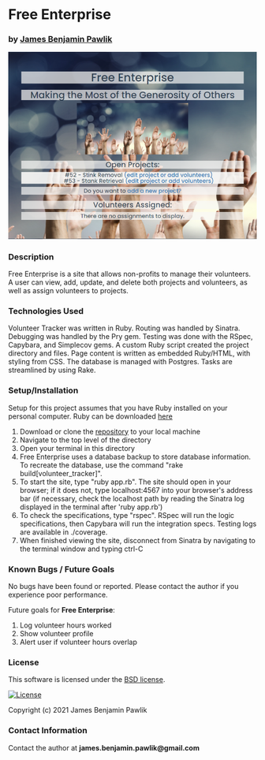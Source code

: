 # __Free Enterprise__

### by [James Benjamin Pawlik](http://github.com/jbpawlik)

![Free Enterprise](https://github.com/jbpawlik/volunteer_tracker/blob/gh-pages/public/images/freeenterprise.PNG?raw=true)

### __Description__
Free Enterprise is a site that allows non-profits to manage their volunteers. A user can view, add, update, and delete both projects and volunteers, as well as assign volunteers to projects.

### __Technologies Used__
Volunteer Tracker was written in Ruby. Routing was handled by Sinatra. Debugging was handled by the Pry gem. Testing was done with the RSpec, Capybara, and Simplecov gems. A custom Ruby script created the project directory and files. Page content is written as embedded Ruby/HTML, with styling from CSS. The database is managed with Postgres. Tasks are streamlined by using Rake.

### __Setup/Installation__
Setup for this project assumes that you have Ruby installed on your personal computer. Ruby can be downloaded [here](https://www.ruby-lang.org/en/downloads/)
1. Download or clone the [repository](http://github.com/jbpawlik/volunteer_tracker) to your local machine
2. Navigate to the top level of the directory
3. Open your terminal in this directory
4. Free Enterprise uses a database backup to store database information. To recreate the database, use the command "rake build[volunteer_tracker]".
5. To start the site, type "ruby app.rb". The site should open in your browser; if it does not, type localhost:4567 into your browser's address bar (if necessary, check the localhost path by reading the Sinatra log displayed in the terminal after 'ruby app.rb')
6. To check the specifications, type "rspec". RSpec will run the logic specifications, then Capybara will run the integration specs. Testing logs are available in ./coverage.
7. When finished viewing the site, disconnect from Sinatra by navigating to the terminal window and typing ctrl-C

### __Known Bugs / Future Goals__
No bugs have been found or reported. Please contact the author if you experience poor performance.

Future goals for __Free Enterprise__:
1. Log volunteer hours worked
2. Show volunteer profile
3. Alert user if volunteer hours overlap

### __License__
This software is licensed under the [BSD license](license.txt).

[![License](https://img.shields.io/badge/License-BSD%202--Clause-orange.svg)](https://opensource.org/licenses/BSD-2-Clause)

Copyright (c) 2021 James Benjamin Pawlik

### __Contact Information__
Contact the author at __james.benjamin.pawlik@gmail.com__

